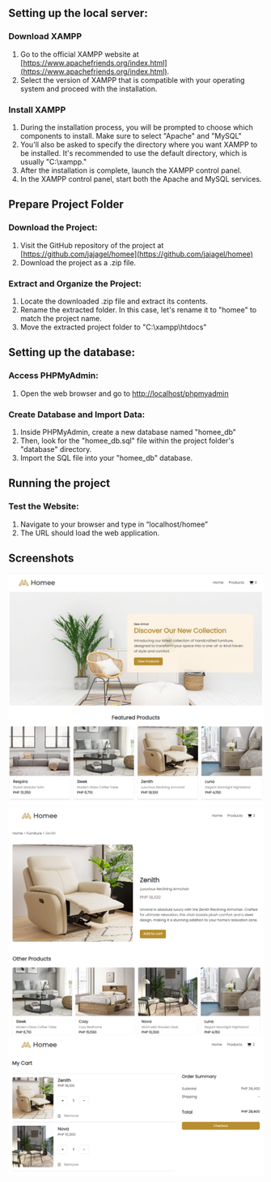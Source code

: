 ## Setting up the local server:

### Download XAMPP

1. Go to the official XAMPP website at [https://www.apachefriends.org/index.html](https://www.apachefriends.org/index.html).
2. Select the version of XAMPP that is compatible with your operating system and proceed with the installation.

### Install XAMPP

1. During the installation process, you will be prompted to choose which components to install. Make sure to select "Apache" and "MySQL"
2. You'll also be asked to specify the directory where you want XAMPP to be installed. It's recommended to use the default directory, which is usually "C:\xampp."
3. After the installation is complete, launch the XAMPP control panel.
4. In the XAMPP control panel, start both the Apache and MySQL services.

## Prepare Project Folder

### Download the Project:

1. Visit the GitHub repository of the project at [https://github.com/jajagel/homee](https://github.com/jajagel/homee)
2. Download the project as a .zip file.

### Extract and Organize the Project:

1. Locate the downloaded .zip file and extract its contents.
2. Rename the extracted folder. In this case, let's rename it to "homee" to match the project name.
3. Move the extracted project folder to "C:\xampp\htdocs"

## Setting up the database:

### Access PHPMyAdmin:

1. Open the web browser and go to [http://localhost/phpmyadmin](http://localhost/phpmyadmin)

### Create Database and Import Data:

1. Inside PHPMyAdmin, create a new database named "homee_db"
2. Then, look for the "homee_db.sql" file within the project folder's "database" directory.
3. Import the SQL file into your "homee_db" database.

## Running the project

### Test the Website:

1. Navigate to your browser and type in “localhost/homee”
2. The URL should load the web application.

## Screenshots

<img src="./assets/images/screenshots/home.png" width="600" />
<img src="./assets/images/screenshots/product.png" width="600" />
<img src="./assets/images/screenshots/cart.png" width="600" />
